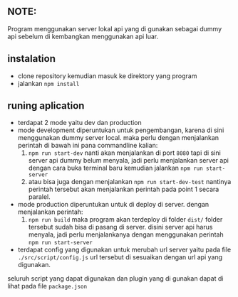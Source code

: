 ## NOTE:
Program menggunakan server lokal api yang di gunakan sebagai dummy api sebelum di kembangkan menggunakan api luar.

## instalation
- clone repository kemudian masuk ke direktory yang program
- jalankan `npm install`

## runing aplication
- terdapat 2 mode yaitu dev dan production
- mode development diperuntukan untuk pengembangan, karena di sini menggunakan dummy server local. maka perlu dengan menjalankan perintah di bawah ini pana commandline kalian:
    1. `npm run start-dev` nanti akan menjalankan di port `8080` tapi di sini server api dummy belum menyala, jadi perlu menjalankan server api dengan cara buka terminal baru kemudian jalankan `npm run start-server`
    2. atau bisa juga dengan menjalankan `npm run start-dev-test` nantinya perintah tersebut akan menjalankan perintah pada point 1 secara paralel.
- mode production diperuntukan untuk di deploy di server. dengan menjalankan perintah:
    1. `npm run build` maka program akan terdeploy di folder `dist/` folder tersebut sudah bisa di pasang di server. disini server api harus menyala, jadi perlu menjalankanya dengan menggunakan perintah `npm run start-server`
- terdapat config yang digunakan untuk merubah url server yaitu pada file `./src/script/config.js` url tersebut di sesuaikan dengan url api yang digunakan.

seluruh script yang dapat digunakan dan plugin yang di gunakan dapat di lihat pada file `package.json`